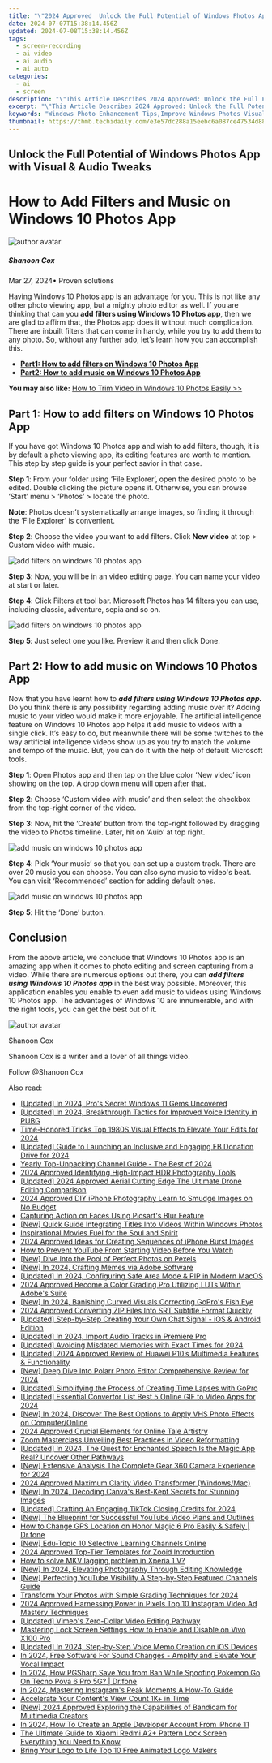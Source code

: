 ```yaml
---
title: "\"2024 Approved  Unlock the Full Potential of Windows Photos App with Visual & Audio Tweaks\""
date: 2024-07-07T15:38:14.456Z
updated: 2024-07-08T15:38:14.456Z
tags: 
  - screen-recording
  - ai video
  - ai audio
  - ai auto
categories: 
  - ai
  - screen
description: "\"This Article Describes 2024 Approved: Unlock the Full Potential of Windows Photos App with Visual & Audio Tweaks\""
excerpt: "\"This Article Describes 2024 Approved: Unlock the Full Potential of Windows Photos App with Visual & Audio Tweaks\""
keywords: "Windows Photo Enhancement Tips,Improve Windows Photos Visually,Audio Tweaks for Windows Photos App,Optimize Photo Quality in Windows,Visual Adjustments Windows Photos,Enhance Photo Sound in Windows App,Boost Windows Photos Audio"
thumbnail: https://thmb.techidaily.com/e3e57dc288a15eebc6a087ce47534d889b154128f1cec9b763b947b83648c7c9.jpg
---
```


## Unlock the Full Potential of Windows Photos App with Visual & Audio Tweaks

# How to Add Filters and Music on Windows 10 Photos App

![author avatar](https://images.wondershare.com/filmora/article-images/shannon-cox.jpg)

##### Shanoon Cox

 Mar 27, 2024• Proven solutions

Having Windows 10 Photos app is an advantage for you. This is not like any other photo viewing app, but a mighty photo editor as well. If you are thinking that can you **add filters using Windows 10 Photos app**, then we are glad to affirm that, the Photos app does it without much complication. There are inbuilt filters that can come in handy, while you try to add them to any photo. So, without any further ado, let’s learn how you can accomplish this.

* [**Part1: How to add filters on Windows 10 Photos App**](#part1)
* [**Part2: How to add music on Windows 10 Photos App**](#part2)

**You may also like:** [How to Trim Video in Windows 10 Photos Easily >>](https://tools.techidaily.com/wondershare/filmora/download/)

## Part 1: How to add filters on Windows 10 Photos App

If you have got Windows 10 Photos app and wish to add filters, though, it is by default a photo viewing app, its editing features are worth to mention. This step by step guide is your perfect savior in that case.

**Step 1**: From your folder using ‘File Explorer’, open the desired photo to be edited. Double clicking the picture opens it. Otherwise, you can browse ‘Start’ menu > ‘Photos’ > locate the photo.

**Note**: Photos doesn’t systematically arrange images, so finding it through the ‘File Explorer’ is convenient.

**Step 2**: Choose the video you want to add filters. Click **New video** at top > Custom video with music.

![add filters on windows 10 photos app](https://images.wondershare.com/filmora/article-images/add-filters.jpg)

**Step 3**: Now, you will be in an video editing page. You can name your video at start or later.

**Step 4**: Click Filters at tool bar. Microsoft Photos has 14 filters you can use, including classic, adventure, sepia and so on.

![add filters on windows 10 photos app](https://images.wondershare.com/filmora/article-images/edit-filters-microsoft-photos.jpg)

**Step 5**: Just select one you like. Preview it and then click Done.

## Part 2: How to add music on Windows 10 Photos App

Now that you have learnt how to **_add filters using Windows 10 Photos app._** Do you think there is any possibility regarding adding music over it? Adding music to your video would make it more enjoyable. The artificial intelligence feature on Windows 10 Photos app helps it add music to videos with a single click. It’s easy to do, but meanwhile there will be some twitches to the way artificial intelligence videos show up as you try to match the volume and tempo of the music. But, you can do it with the help of default Microsoft tools.

**Step 1**: Open Photos app and then tap on the blue color ‘New video’ icon showing on the top. A drop down menu will open after that.

**Step 2**: Choose ‘Custom video with music’ and then select the checkbox from the top-right corner of the video.

**Step 3**: Now, hit the ‘Create’ button from the top-right followed by dragging the video to Photos timeline. Later, hit on ‘Auio’ at top right.

![add music on windows 10 photos app](https://images.wondershare.com/filmora/article-images/add-music-to-video-photos-app.jpg)

**Step 4**: Pick ‘Your music’ so that you can set up a custom track. There are over 20 music you can choose. You can also sync music to video's beat. You can visit ‘Recommended’ section for adding default ones.

![add music on windows 10 photos app](https://images.wondershare.com/filmora/article-images/choose-music-to-video-photos-app.jpg)

**Step 5**: Hit the ‘Done’ button.

## Conclusion

From the above article, we conclude that Windows 10 Photos app is an amazing app when it comes to photo editing and screen capturing from a video. While there are numerous options out there, you can **_add filters using Windows 10 Photos app_** in the best way possible. Moreover, this application enables you enable to even add music to videos using Windows 10 Photos app. The advantages of Windows 10 are innumerable, and with the right tools, you can get the best out of it.

![author avatar](https://images.wondershare.com/filmora/article-images/shannon-cox.jpg)

Shanoon Cox

Shanoon Cox is a writer and a lover of all things video.

Follow @Shanoon Cox


<ins class="adsbygoogle"
     style="display:block"
     data-ad-format="autorelaxed"
     data-ad-client="ca-pub-7571918770474297"
     data-ad-slot="1223367746"></ins>



<ins class="adsbygoogle"
     style="display:block"
     data-ad-client="ca-pub-7571918770474297"
     data-ad-slot="8358498916"
     data-ad-format="auto"
     data-full-width-responsive="true"></ins>


<span class="atpl-alsoreadstyle">Also read:</span>
<div><ul>
<li><a href="https://fox-http.techidaily.com/updated-in-2024-pros-secret-windows-11-gems-uncovered/"><u>[Updated] In 2024, Pro's Secret Windows 11 Gems Uncovered</u></a></li>
<li><a href="https://fox-http.techidaily.com/updated-in-2024-breakthrough-tactics-for-improved-voice-identity-in-pubg/"><u>[Updated] In 2024, Breakthrough Tactics for Improved Voice Identity in PUBG</u></a></li>
<li><a href="https://fox-http.techidaily.com/time-honored-tricks-top-1980s-visual-effects-to-elevate-your-edits-for-2024/"><u>Time-Honored Tricks  Top 1980S Visual Effects to Elevate Your Edits for 2024</u></a></li>
<li><a href="https://fox-http.techidaily.com/updated-guide-to-launching-an-inclusive-and-engaging-fb-donation-drive-for-2024/"><u>[Updated] Guide to Launching an Inclusive and Engaging FB Donation Drive for 2024</u></a></li>
<li><a href="https://fox-http.techidaily.com/yearly-top-unpacking-channel-guide-the-best-of-2024/"><u>Yearly Top-Unpacking Channel Guide - The Best of 2024</u></a></li>
<li><a href="https://fox-http.techidaily.com/2024-approved-identifying-high-impact-hdr-photography-tools/"><u>2024 Approved  Identifying High-Impact HDR Photography Tools</u></a></li>
<li><a href="https://fox-http.techidaily.com/updated-2024-approved-aerial-cutting-edge-the-ultimate-drone-editing-comparison/"><u>[Updated] 2024 Approved  Aerial Cutting Edge  The Ultimate Drone Editing Comparison</u></a></li>
<li><a href="https://fox-http.techidaily.com/2024-approved-diy-iphone-photography-learn-to-smudge-images-on-no-budget/"><u>2024 Approved  DIY iPhone Photography  Learn to Smudge Images on No Budget</u></a></li>
<li><a href="https://fox-http.techidaily.com/capturing-action-on-faces-using-picsarts-blur-feature/"><u>Capturing Action on Faces Using Picsart's Blur Feature</u></a></li>
<li><a href="https://fox-http.techidaily.com/new-quick-guide-integrating-titles-into-videos-within-windows-photos/"><u>[New] Quick Guide  Integrating Titles Into Videos Within Windows Photos</u></a></li>
<li><a href="https://fox-http.techidaily.com/inspirational-movies-fuel-for-the-soul-and-spirit/"><u>Inspirational Movies  Fuel for the Soul and Spirit</u></a></li>
<li><a href="https://fox-http.techidaily.com/2024-approved-ideas-for-creating-sequences-of-iphone-burst-images/"><u>2024 Approved  Ideas for Creating Sequences of iPhone Burst Images</u></a></li>
<li><a href="https://fox-http.techidaily.com/how-to-prevent-youtube-from-starting-video-before-you-watch/"><u>How to Prevent YouTube From Starting Video Before You Watch</u></a></li>
<li><a href="https://fox-http.techidaily.com/new-dive-into-the-pool-of-perfect-photos-on-pexels/"><u>[New] Dive Into the Pool of Perfect Photos on Pexels</u></a></li>
<li><a href="https://fox-http.techidaily.com/new-in-2024-crafting-memes-via-adobe-software/"><u>[New] In 2024, Crafting Memes via Adobe Software</u></a></li>
<li><a href="https://fox-http.techidaily.com/updated-in-2024-configuring-safe-area-mode-and-pip-in-modern-macos/"><u>[Updated] In 2024, Configuring Safe Area Mode & PIP in Modern MacOS</u></a></li>
<li><a href="https://fox-http.techidaily.com/2024-approved-become-a-color-grading-pro-utilizing-luts-within-adobes-suite/"><u>2024 Approved  Become a Color Grading Pro  Utilizing LUTs Within Adobe's Suite</u></a></li>
<li><a href="https://fox-http.techidaily.com/new-in-2024-banishing-curved-visuals-correcting-gopros-fish-eye/"><u>[New] In 2024, Banishing Curved Visuals  Correcting GoPro's Fish Eye</u></a></li>
<li><a href="https://fox-http.techidaily.com/2024-approved-converting-zip-files-into-srt-subtitle-format-quickly/"><u>2024 Approved  Converting ZIP Files Into SRT Subtitle Format Quickly</u></a></li>
<li><a href="https://fox-http.techidaily.com/updated-step-by-step-creating-your-own-chat-signal-ios-and-android-edition/"><u>[Updated] Step-by-Step  Creating Your Own Chat Signal - iOS & Android Edition</u></a></li>
<li><a href="https://fox-http.techidaily.com/updated-in-2024-import-audio-tracks-in-premiere-pro/"><u>[Updated] In 2024, Import Audio Tracks in Premiere Pro</u></a></li>
<li><a href="https://fox-http.techidaily.com/updated-avoiding-misdated-memories-with-exact-times-for-2024/"><u>[Updated] Avoiding Misdated Memories with Exact Times for 2024</u></a></li>
<li><a href="https://fox-http.techidaily.com/updated-2024-approved-review-of-huawei-p10s-multimedia-features-and-functionality/"><u>[Updated] 2024 Approved  Review of Huawei P10’s Multimedia Features & Functionality</u></a></li>
<li><a href="https://fox-http.techidaily.com/new-deep-dive-into-polarr-photo-editor-comprehensive-review-for-2024/"><u>[New] Deep Dive Into Polarr Photo Editor  Comprehensive Review for 2024</u></a></li>
<li><a href="https://fox-http.techidaily.com/updated-simplifying-the-process-of-creating-time-lapses-with-gopro/"><u>[Updated] Simplifying the Process of Creating Time Lapses with GoPro</u></a></li>
<li><a href="https://fox-http.techidaily.com/updated-essential-convertor-list-best-5-online-gif-to-video-apps-for-2024/"><u>[Updated] Essential Convertor List  Best 5 Online GIF to Video Apps for 2024</u></a></li>
<li><a href="https://fox-http.techidaily.com/new-in-2024-discover-the-best-options-to-apply-vhs-photo-effects-on-computeronline/"><u>[New] In 2024, Discover The Best Options to Apply VHS Photo Effects on Computer/Online</u></a></li>
<li><a href="https://fox-http.techidaily.com/2024-approved-crucial-elements-for-online-tale-artistry/"><u>2024 Approved  Crucial Elements for Online Tale Artistry</u></a></li>
<li><a href="https://fox-http.techidaily.com/zoom-masterclass-unveiling-best-practices-in-video-reformatting/"><u>Zoom Masterclass  Unveiling Best Practices in Video Reformatting</u></a></li>
<li><a href="https://fox-http.techidaily.com/updated-in-2024-the-quest-for-enchanted-speech-is-the-magic-app-real-uncover-other-pathways/"><u>[Updated] In 2024, The Quest for Enchanted Speech  Is the Magic App Real? Uncover Other Pathways</u></a></li>
<li><a href="https://fox-http.techidaily.com/new-extensive-analysis-the-complete-gear-360-camera-experience-for-2024/"><u>[New] Extensive Analysis  The Complete Gear 360 Camera Experience for 2024</u></a></li>
<li><a href="https://fox-http.techidaily.com/2024-approved-maximum-clarity-video-transformer-windowsmac/"><u>2024 Approved  Maximum Clarity Video Transformer (Windows/Mac)</u></a></li>
<li><a href="https://fox-http.techidaily.com/new-in-2024-decoding-canvas-best-kept-secrets-for-stunning-images/"><u>[New] In 2024, Decoding Canva's Best-Kept Secrets for Stunning Images</u></a></li>
<li><a href="https://tiktok-videos.techidaily.com/updated-crafting-an-engaging-tiktok-closing-credits-for-2024/"><u>[Updated] Crafting An Engaging TikTok Closing Credits for 2024</u></a></li>
<li><a href="https://youtube-blog.techidaily.com/he-blueprint-for-successful-youtube-video-plans-and-outlines/"><u>[New] The Blueprint for Successful YouTube Video Plans and Outlines</u></a></li>
<li><a href="https://location-social.techidaily.com/how-to-change-gps-location-on-honor-magic-6-pro-easily-and-safely-drfone-by-drfone-virtual-android/"><u>How to Change GPS Location on Honor Magic 6 Pro Easily & Safely | Dr.fone</u></a></li>
<li><a href="https://youtube-videos.techidaily.com/new-edu-topic-10-selective-learning-channels-online/"><u>[New] Edu-Topic 10  Selective Learning Channels Online</u></a></li>
<li><a href="https://some-approaches.techidaily.com/2024-approved-top-tier-templates-for-zooid-introduction/"><u>2024 Approved  Top-Tier Templates for Zooid Introduction</u></a></li>
<li><a href="https://blog-min.techidaily.com/how-to-solve-mkv-lagging-problem-in-xperia-1-v-by-aiseesoft-video-converter-play-mkv-on-android/"><u>How to solve MKV lagging problem in Xperia 1 V?</u></a></li>
<li><a href="https://article-knowledge.techidaily.com/new-in-2024-elevating-photography-through-editing-knowledge/"><u>[New] In 2024, Elevating Photography Through Editing Knowledge</u></a></li>
<li><a href="https://youtube-sure.techidaily.com/erfecting-youtube-visibility-a-step-by-step-featured-channels-guide/"><u>[New] Perfecting YouTube Visibility  A Step-by-Step Featured Channels Guide</u></a></li>
<li><a href="https://some-skills.techidaily.com/transform-your-photos-with-simple-grading-techniques-for-2024/"><u>Transform Your Photos with Simple Grading Techniques for 2024</u></a></li>
<li><a href="https://instagram-video-recordings.techidaily.com/2024-approved-harnessing-power-in-pixels-top-10-instagram-video-ad-mastery-techniques/"><u>2024 Approved  Harnessing Power in Pixels  Top 10 Instagram Video Ad Mastery Techniques</u></a></li>
<li><a href="https://vimeo-videos.techidaily.com/updated-vimeos-zero-dollar-video-editing-pathway/"><u>[Updated] Vimeo's Zero-Dollar Video Editing Pathway</u></a></li>
<li><a href="https://android-unlock.techidaily.com/mastering-lock-screen-settings-how-to-enable-and-disable-on-vivo-x100-pro-by-drfone-android/"><u>Mastering Lock Screen Settings How to Enable and Disable on Vivo X100 Pro</u></a></li>
<li><a href="https://screen-recording.techidaily.com/updated-in-2024-step-by-step-voice-memo-creation-on-ios-devices/"><u>[Updated] In 2024, Step-by-Step Voice Memo Creation on iOS Devices</u></a></li>
<li><a href="https://some-techniques.techidaily.com/in-2024-free-software-for-sound-changes-amplify-and-elevate-your-vocal-impact/"><u>In 2024, Free Software For Sound Changes - Amplify and Elevate Your Vocal Impact</u></a></li>
<li><a href="https://pokemon-go-android.techidaily.com/in-2024-how-pgsharp-save-you-from-ban-while-spoofing-pokemon-go-on-tecno-pova-6-pro-5g-drfone-by-drfone-virtual-android/"><u>In 2024, How PGSharp Save You from Ban While Spoofing Pokemon Go On Tecno Pova 6 Pro 5G? | Dr.fone</u></a></li>
<li><a href="https://instagram-video-recordings.techidaily.com/in-2024-mastering-instagrams-peak-moments-a-how-to-guide/"><u>In 2024, Mastering Instagram's Peak Moments  A How-To Guide</u></a></li>
<li><a href="https://youtube-video-recordings.techidaily.com/accelerate-your-contents-view-count-1kplus-in-time/"><u>Accelerate Your Content's View Count  1K+ in Time</u></a></li>
<li><a href="https://video-screen-grab.techidaily.com/new-2024-approved-exploring-the-capabilities-of-bandicam-for-multimedia-creators/"><u>[New] 2024 Approved  Exploring the Capabilities of Bandicam for Multimedia Creators</u></a></li>
<li><a href="https://apple-account.techidaily.com/in-2024-how-to-create-an-apple-developer-account-from-iphone-11-by-drfone-ios/"><u>In 2024, How To Create an Apple Developer Account From iPhone 11</u></a></li>
<li><a href="https://unlock-android.techidaily.com/the-ultimate-guide-to-xiaomi-redmi-a2plus-pattern-lock-screen-everything-you-need-to-know-by-drfone-android/"><u>The Ultimate Guide to Xiaomi Redmi A2+ Pattern Lock Screen Everything You Need to Know</u></a></li>
<li><a href="https://ai-vdieo-software.techidaily.com/bring-your-logo-to-life-top-10-free-animated-logo-makers/"><u>Bring Your Logo to Life Top 10 Free Animated Logo Makers</u></a></li>
</ul></div>
